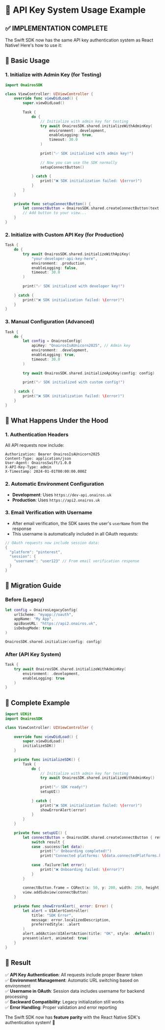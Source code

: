 # 🔑 API Key System Usage Example

## ✅ **IMPLEMENTATION COMPLETE**

The Swift SDK now has the same API key authentication system as React Native! Here's how to use it:

## 🚀 **Basic Usage**

### **1. Initialize with Admin Key (for Testing)**
```swift
import OnairosSDK

class ViewController: UIViewController {
    override func viewDidLoad() {
        super.viewDidLoad()
        
        Task {
            do {
                // Initialize with admin key for testing
                try await OnairosSDK.shared.initializeWithAdminKey(
                    environment: .development,
                    enableLogging: true,
                    timeout: 30.0
                )
                
                print("✅ SDK initialized with admin key!")
                
                // Now you can use the SDK normally
                setupConnectButton()
                
            } catch {
                print("❌ SDK initialization failed: \(error)")
            }
        }
    }
    
    private func setupConnectButton() {
        let connectButton = OnairosSDK.shared.createConnectButton(text: "Connect Your Data")
        // Add button to your view...
    }
}
```

### **2. Initialize with Custom API Key (for Production)**
```swift
Task {
    do {
        try await OnairosSDK.shared.initializeWithApiKey(
            "your-developer-api-key-here",
            environment: .production,
            enableLogging: false,
            timeout: 30.0
        )
        
        print("✅ SDK initialized with developer key!")
        
    } catch {
        print("❌ SDK initialization failed: \(error)")
    }
}
```

### **3. Manual Configuration (Advanced)**
```swift
Task {
    do {
        let config = OnairosConfig(
            apiKey: "OnairosIsAUnicorn2025", // Admin key
            environment: .development,
            enableLogging: true,
            timeout: 30.0
        )
        
        try await OnairosSDK.shared.initializeApiKey(config: config)
        
        print("✅ SDK initialized with custom config!")
        
    } catch {
        print("❌ SDK initialization failed: \(error)")
    }
}
```

## 🔧 **What Happens Under the Hood**

### **1. Authentication Headers**
All API requests now include:
```http
Authorization: Bearer OnairosIsAUnicorn2025
Content-Type: application/json
User-Agent: OnairosSwift/1.0.0
X-API-Key-Type: admin
X-Timestamp: 2024-01-01T00:00:00.000Z
```

### **2. Automatic Environment Configuration**
- **Development**: Uses `https://dev-api.onairos.uk`
- **Production**: Uses `https://api2.onairos.uk`

### **3. Email Verification with Username**
- After email verification, the SDK saves the user's `userName` from the response
- This username is automatically included in all OAuth requests:
```swift
// OAuth requests now include session data:
{
  "platform": "pinterest",
  "session": {
    "username": "user123" // From email verification response
  }
}
```

## 🎯 **Migration Guide**

### **Before (Legacy)**
```swift
let config = OnairosLegacyConfig(
    urlScheme: "myapp://oauth",
    appName: "My App",
    apiBaseURL: "https://api2.onairos.uk",
    isDebugMode: true
)

OnairosSDK.shared.initialize(config: config)
```

### **After (API Key System)**
```swift
Task {
    try await OnairosSDK.shared.initializeWithAdminKey(
        environment: .development,
        enableLogging: true
    )
}
```

## 🚀 **Complete Example**

```swift
import UIKit
import OnairosSDK

class ViewController: UIViewController {
    
    override func viewDidLoad() {
        super.viewDidLoad()
        initializeSDK()
    }
    
    private func initializeSDK() {
        Task {
            do {
                // Initialize with admin key for testing
                try await OnairosSDK.shared.initializeWithAdminKey()
                
                print("✅ SDK ready!")
                setupUI()
                
            } catch {
                print("❌ SDK initialization failed: \(error)")
                showErrorAlert(error)
            }
        }
    }
    
    private func setupUI() {
        let connectButton = OnairosSDK.shared.createConnectButton { result in
            switch result {
            case .success(let data):
                print("✅ Onboarding completed!")
                print("Connected platforms: \(data.connectedPlatforms.keys)")
                
            case .failure(let error):
                print("❌ Onboarding failed: \(error)")
            }
        }
        
        connectButton.frame = CGRect(x: 50, y: 200, width: 250, height: 50)
        view.addSubview(connectButton)
    }
    
    private func showErrorAlert(_ error: Error) {
        let alert = UIAlertController(
            title: "SDK Error",
            message: error.localizedDescription,
            preferredStyle: .alert
        )
        alert.addAction(UIAlertAction(title: "OK", style: .default))
        present(alert, animated: true)
    }
}
```

## 🎉 **Result**

✅ **API Key Authentication**: All requests include proper Bearer token  
✅ **Environment Management**: Automatic URL switching based on environment  
✅ **Username in OAuth**: Session data includes username for backend processing  
✅ **Backward Compatibility**: Legacy initialization still works  
✅ **Error Handling**: Proper validation and error reporting  

The Swift SDK now has **feature parity** with the React Native SDK's authentication system! 🚀 